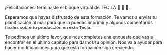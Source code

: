 ¡Felicitaciones! terminaste el bloque virtual de TEC.LA :clap: :clap: :clap:. 

Esperamos que hayas disfrutado de esta formación. Te vamos a enviar tu planificación al mail para que la puedas imprimir y algunos comentarios finales sobre tu producción en esta Tecla.

Te pedimos un último favor, que nos completes una encuesta que vas a encontrar en el último capítulo para darnos tu opinión. Nos va a ayudar para hacer modificaciones para que esta formación siga creciendo.